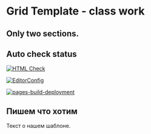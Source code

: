 # Grid Template - class work

## Only two sections.

## Auto check status

[![HTML Check](https://github.com/FomenkoAndrey/20220924_____grid-template/actions/workflows/HTML5Validator.yml/badge.svg)](https://github.com/FomenkoAndrey/20220924_____grid-template/actions/workflows/HTML5Validator.yml)

[![EditorConfig](https://github.com/FomenkoAndrey/20220924_____grid-template/actions/workflows/EditorConfig.yml/badge.svg)](https://github.com/FomenkoAndrey/20220924_____grid-template/actions/workflows/EditorConfig.yml)

[![pages-build-deployment](https://github.com/FomenkoAndrey/20220924_____grid-template/actions/workflows/pages/pages-build-deployment/badge.svg)](https://github.com/FomenkoAndrey/20220924_____grid-template/actions/workflows/pages/pages-build-deployment)

## Пишем что хотим

Текст о нашем шаблоне.
